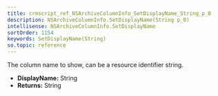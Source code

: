 ```yaml
---
title: crmscript_ref_NSArchiveColumnInfo_SetDisplayName_String_p_0
description: NSArchiveColumnInfo.SetDisplayName(String p_0)
intellisense: NSArchiveColumnInfo.SetDisplayName
sortOrder: 1154
keywords: SetDisplayName(String)
so.topic: reference
---
```



The column name to show, can be a resource identifier string.



* **DisplayName:** String
* **Returns:** String


